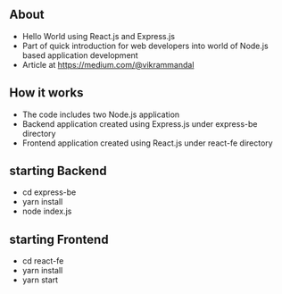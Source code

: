 ## About
- Hello World using React.js and Express.js
- Part of quick introduction for web developers into world of Node.js based application development
- Article at https://medium.com/@vikrammandal

## How it works
- The code includes two Node.js application
- Backend application created using Express.js under express-be directory 
- Frontend application created using React.js under react-fe directory 

## starting Backend
- cd express-be
- yarn install
- node index.js

## starting Frontend
- cd react-fe
- yarn install
- yarn start
 
